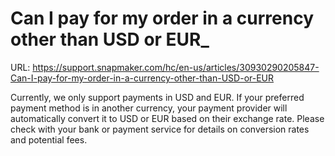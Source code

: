 # Can I pay for my order in a currency other than USD or EUR_

URL: https://support.snapmaker.com/hc/en-us/articles/30930290205847-Can-I-pay-for-my-order-in-a-currency-other-than-USD-or-EUR

Currently, we only support payments in USD and EUR. If your preferred payment method is in another currency, your payment provider will automatically convert it to USD or EUR based on their exchange rate. Please check with your bank or payment service for details on conversion rates and potential fees.
